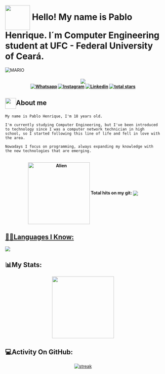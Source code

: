 # <img align="center" src="https://raw.githubusercontent.com/hadesfranklyn/hadesfranklyn/master/welcome.gif" width="80px"> Hello! My name is Pablo Henrique. I´m Computer Engineering student at UFC - Federal University of Ceará.

![MARIO](https://user-images.githubusercontent.com/70382532/138322189-2db8df52-9dcb-40a0-88a8-c365466bd33d.gif)

<h4 align="center">
<img src="https://readme-typing-svg.herokuapp.com?color=E22FE4&width=380&height=45&lines=Welcome!;Open+source+enthusiast;Nice+to+meet+you...&center=true"></a>
    <div>
    <a href="https://api.whatsapp.com/send?phone=82994965362"><img src="https://img.shields.io/badge/Whatsapp-1FA413?style=for-the-badge&logo=whatsapp&logoColor=white" title="Whatsapp"/></a>
    <a href="https://www.instagram.com/_pabllo_henrique/" target="_blank"><img src="https://img.shields.io/badge/-Instagram-%23E4405F?style=for-the-badge&logo=instagram&logoColor=white" target="_blank" title="Instagram"/></a>
    <a href="https://www.linkedin.com/in/pablo-henrique-3b5364268/" target="_blank"><img src="https://img.shields.io/badge/-LinkedIn-%230077B5?style=for-the-badge&logo=linkedin&logoColor=white" target="_blank" title="Linkedin"/></a>
    <a href="https://github.com/hadesfranklyn?tab=repositories&sort=stargazers">
   <img alt="total stars" title="Total stars on GitHub" src="https://custom-icon-badges.demolab.com/github/stars/Pablobrek-bit?color=B8B92B&style=for-the-badge&labelColor=959532&logo=star"/></a>
    </div>  
</h4>

## <img align="center" src="https://raw.githubusercontent.com/hadesfranklyn/hadesfranklyn/master/manopla.gif" width="35px" height="35"/>About me

```
My name is Pablo Henrique, I'm 18 years old. 

I'm currently studying Computer Engineering, but I've been introduced to technology since I was a computer network technician in high school, so I started following this line of life and fell in love with the area. 

Nowadays I focus on programming, always expanding my knowledge with the new technologies that are emerging.
```

##
<div align="center">
<h4><img align="center"  alt="Alien" width="200" height="200" src="https://64.media.tumblr.com/7d6c6006d54d3f32a22badac769049e3/tumblr_inline_ojj9i5v6wV1sp1kfz_500.gifv"> Total hits on my git:  <img align="center" src="https://profile-counter.glitch.me/Pablobrek-bit/count.svg"></h4>
</div>

##

<div>
  <a href="https://github.com/hadesfranklyn">
</div>

## 👩‍💻Languages I Know:

<p align="left"> <a href="https://github.com/hadesfranklyn"><img src="https://skillicons.dev/icons?i=vscode,eclipse,spring,postman,github,git,mysql,ts,js,css,html,java"> </a> </p>

## 📊My Stats:

<p align="center">
<img height="200px" src="https://github-readme-stats.vercel.app/api?username=Pablobrek-bit&hide_border=true&show_icons=true&count_private=true&theme=gruvbox&bg_color=151515">
</p>

## 💻Activity On GitHub:

<p align="center">
  <a href="https://github.com/Pablobrek-bit">      
<img title="stats" alt="streak" src="https://github-readme-streak-stats.herokuapp.com/?user=Pablobrek-bit&theme=dark&hide_border=true&stroke=f53b3b"/>
</a> 
</p>